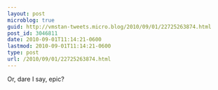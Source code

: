 ```yaml
---
layout: post
microblog: true
guid: http://vmstan-tweets.micro.blog/2010/09/01/22725263874.html
post_id: 3046811
date: 2010-09-01T11:14:21-0600
lastmod: 2010-09-01T11:14:21-0600
type: post
url: /2010/09/01/22725263874.html
---
```

Or, dare I say, epic?
